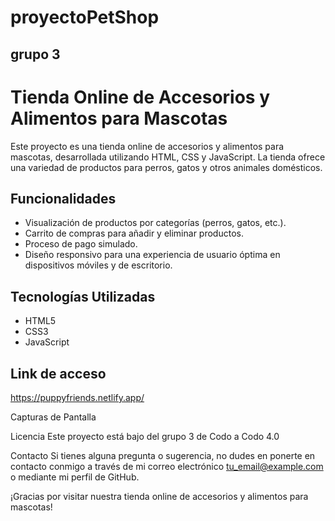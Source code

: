 # proyectoPetShop 
## grupo 3

# Tienda Online de Accesorios y Alimentos para Mascotas

Este proyecto es una tienda online de accesorios y alimentos para mascotas, desarrollada utilizando HTML, CSS y JavaScript. La tienda ofrece una variedad de productos para perros, gatos y otros animales domésticos.

## Funcionalidades

- Visualización de productos por categorías (perros, gatos, etc.).
- Carrito de compras para añadir y eliminar productos.
- Proceso de pago simulado.
- Diseño responsivo para una experiencia de usuario óptima en dispositivos móviles y de escritorio.

## Tecnologías Utilizadas

- HTML5
- CSS3
- JavaScript

## Link de acceso

https://puppyfriends.netlify.app/

Capturas de Pantalla

Licencia
Este proyecto está bajo del grupo 3 de Codo a Codo 4.0

Contacto
Si tienes alguna pregunta o sugerencia, no dudes en ponerte en contacto conmigo a través de mi correo electrónico tu_email@example.com o mediante mi perfil de GitHub.

¡Gracias por visitar nuestra tienda online de accesorios y alimentos para mascotas!